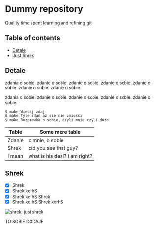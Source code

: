 # Dummy repository 

Quality time spent learning and refining git

## Table of contents

* [Detale](#Detale)
* [Just Shrek](#Shrek)


## Detale

zdania o sobie. zdanie o sobie. zdanie o sobie. zdanie o sobie. zdanie o sobie. zdanie o sobie. zdanie o sobie.

zdania o sobie. zdanie o sobie. zdanie o sobie. zdanie o sobie. zdanie o sobie.

```
$ make Wiecej zdaj 
$ make Tyle zdań aż sie nie zmieści
$ make Rozprawka o sobie, czyli mnie czyli duzo
```

Table | Some more table
------------ | -------------
Zdanie | o mnie, o sobie
Shrek | did you see that guy?
I mean| what is his deal? I am right?


## Shrek

- [X] Shrek
- [X] Shrek kerhS
- [X] Shrek kerhS Shrek
- [X] Shrek kerhS Shrek kerhS 

![shrek, just shrek](https://bi.im-g.pl/im/52/b2/14/z21700946Q,Shrek.jpg)


TO SOBIE DODAJE